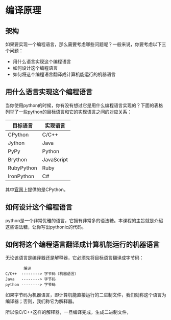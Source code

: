# 编译原理

## 架构

如果要实现一个编程语言，那么需要考虑哪些问题呢？一般来说，你要考虑以下三个问题：

- 用什么语言实现这个编程语言
- 如何设计这个编程语言
- 如何将这个编程语言翻译成计算机能运行的机器语言

## 用什么语言实现这个编程语言

当你使用python的时候，你有没有想过它是用什么编程语言实现的？下面的表格列举了一些python的目标语言和它的实现语言之间的对应关系：

|目标语言  |实现语言  |
|----------|----------|
|CPython   |C/C++     |
|Jython    |Java      |
|PyPy      |Python    |
|Brython   |JavaScript|
|RubyPython|Ruby      |
|IronPython|C#        |

其中[官网](https://www.python.org/)上提供的是CPython。

## 如何设计这个编程语言

python是一个非常优雅的语言，它拥有非常多的语法糖。本课程的主旨就是介绍这些语法糖，让你写出pythonic的代码。

## 如何将这个编程语言翻译成计算机能运行的机器语言

无论该语言是编译器还是解释器，它必须先将目标语言翻译成字节码：

```
        编译
C/C++  --------> 字节码（机器语言）
Java   --------> 字节码
python --------> 字节码
```

如果字节码为机器语言，即计算机能直接运行的二进制文件，我们就称这个语言为编译器；否则，我们称它为解释器。

所以像C/C++这样的解释器，一旦编译完成，生成二进制文件，